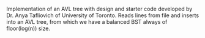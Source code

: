 Implementation of an AVL tree with design and starter code developed by Dr. Anya Tafliovich of University of Toronto. 
Reads lines from file and inserts into an AVL tree, from which we have a balanced BST always of floor(log(n)) size.

